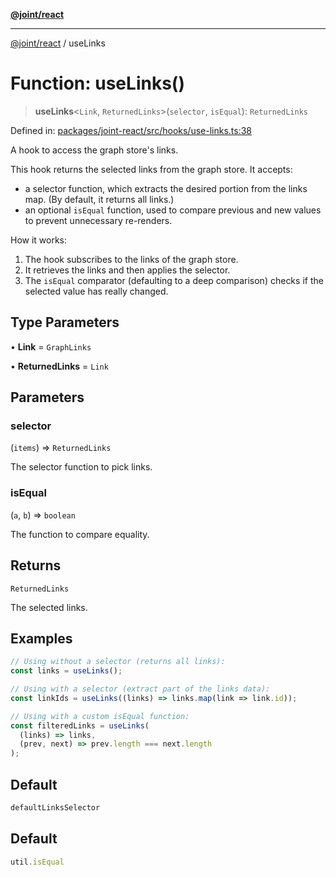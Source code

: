 [**@joint/react**](../README.md)

***

[@joint/react](../README.md) / useLinks

# Function: useLinks()

> **useLinks**\<`Link`, `ReturnedLinks`\>(`selector`, `isEqual`): `ReturnedLinks`

Defined in: [packages/joint-react/src/hooks/use-links.ts:38](https://github.com/samuelgja/joint/blob/main/packages/joint-react/src/hooks/use-links.ts#L38)

A hook to access the graph store's links.

This hook returns the selected links from the graph store. It accepts:
 - a selector function, which extracts the desired portion from the links map.
   (By default, it returns all links.)
 - an optional `isEqual` function, used to compare previous and new values to prevent unnecessary re-renders.

How it works:
1. The hook subscribes to the links of the graph store.
2. It retrieves the links and then applies the selector.
3. The `isEqual` comparator (defaulting to a deep comparison) checks if the selected value has really changed.

## Type Parameters

• **Link** = `GraphLinks`

• **ReturnedLinks** = `Link`

## Parameters

### selector

(`items`) => `ReturnedLinks`

The selector function to pick links.

### isEqual

(`a`, `b`) => `boolean`

The function to compare equality.

## Returns

`ReturnedLinks`

The selected links.

## Examples

```ts
// Using without a selector (returns all links):
const links = useLinks();
```

```ts
// Using with a selector (extract part of the links data):
const linkIds = useLinks((links) => links.map(link => link.id));
```

```ts
// Using with a custom isEqual function:
const filteredLinks = useLinks(
  (links) => links,
  (prev, next) => prev.length === next.length
);
```

## Default

```ts
defaultLinksSelector
```

## Default

```ts
util.isEqual
```
